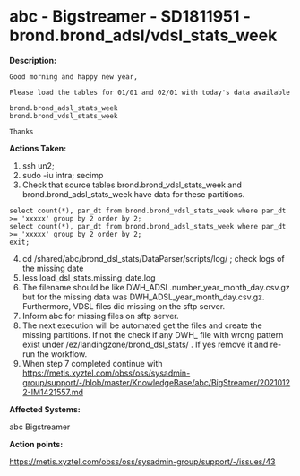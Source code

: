 # abc - Bigstreamer - SD1811951 - brond.brond_adsl/vdsl_stats_week 

<b>Description:</b>

```
Good morning and happy new year,

Please load the tables for 01/01 and 02/01 with today's data available

brond.brond_adsl_stats_week
brond.brond_vdsl_stats_week

Thanks
```

<b>Actions Taken:</b>

1. ssh un2;
2. sudo -iu intra; secimp
3. Check that source tables brond.brond_vdsl_stats_week and brond.brond_adsl_stats_week have data for these partitions.
```
select count(*), par_dt from brond.brond_vdsl_stats_week where par_dt >= 'xxxxx' group by 2 order by 2;
select count(*), par_dt from brond.brond_adsl_stats_week where par_dt >= 'xxxxx' group by 2 order by 2;
exit;
```
4. cd /shared/abc/brond_dsl_stats/DataParser/scripts/log/ ; check logs of the missing date
5. less load_dsl_stats.missing_date.log
6. The filename should be like DWH_ADSL.number_year_month_day.csv.gz but for the missing data was DWH_ADSL_year_month_day.csv.gz. Furthermore, VDSL files did missing on the sftp server.
7. Inform abc for missing files on sftp server.
8. The next execution will be automated get the files and create the missing partitions. If not the check if any DWH_ file with wrong pattern exist under /ez/landingzone/brond_dsl_stats/ . If yes remove it and re-run the workflow.
9. When step 7 completed continue with https://metis.xyztel.com/obss/oss/sysadmin-group/support/-/blob/master/KnowledgeBase/abc/BigStreamer/20210122-IM1421557.md

<b>Affected Systems:</b>

abc Bigstreamer

<b>Action points:</b>

https://metis.xyztel.com/obss/oss/sysadmin-group/support/-/issues/43
